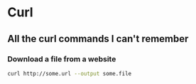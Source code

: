 # Curl

## All the curl commands I can't remember

### Download a file from a website
```bash
curl http://some.url --output some.file
```
